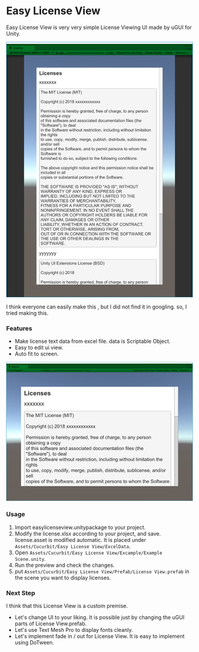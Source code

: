 # Easy License View

Easy License View is very very simple License Viewing UI made by uGUI for Unity.

![cap1.png](doc/img/cap1.png)

I think everyone can easily make this , but I did not find it in googling. so, I tried making this.

### Features
- Make license text data from excel file. data is Scriptable Object.
- Easy to edit ui view.
- Auto fit to screen.

![cap2.png](doc/img/cap2.png)

### Usage
1. Import easylicenseview.unitypackage to your project.
1. Modify the license.xlsx according to your project, and save. license.asset is modified automatic. It is placed under `Assets/Cucurbit/Easy License View/ExcelData`.
1. Open `Assets/Cucurbit/Easy License View/Excample/Example Scene.unity`.
1. Run the preview and check the changes.
1. put `Assets/Cucurbit/Easy License View/Prefab/License View.prefab` in the scene you want to display licenses.

### Next Step
I think that this License View is a custom premise.
- Let's change UI to your liking. It is possible just by changing the uGUI parts of License View.prefab.
- Let's use Text Mesh Pro to display fonts cleanly.
- Let's implement fade in / out for License View. It is easy to implement using DoTween.
